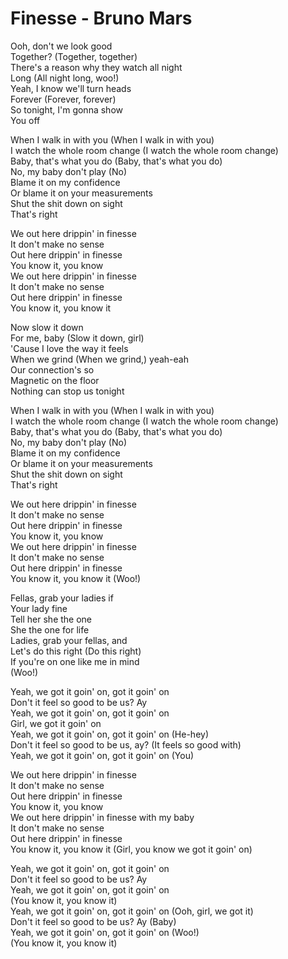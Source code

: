 # Finesse - Bruno Mars

Ooh, don't we look good\
Together? (Together, together)\
There's a reason why they watch all night\
Long (All night long, woo!)\
Yeah, I know we'll turn heads\
Forever (Forever, forever)\
So tonight, I'm gonna show\
You off

When I walk in with you (When I walk in with you)\
I watch the whole room change (I watch the whole room change)\
Baby, that's what you do (Baby, that's what you do)\
No, my baby don't play (No)\
Blame it on my confidence\
Or blame it on your measurements\
Shut the shit down on sight\
That's right

We out here drippin' in finesse\
It don't make no sense\
Out here drippin' in finesse\
You know it, you know\
We out here drippin' in finesse\
It don't make no sense\
Out here drippin' in finesse\
You know it, you know it

Now slow it down\
For me, baby (Slow it down, girl)\
'Cause I love the way it feels\
When we grind (When we grind,) yeah-eah\
Our connection's so\
Magnetic on the floor\
Nothing can stop us tonight

When I walk in with you (When I walk in with you)\
I watch the whole room change (I watch the whole room change)\
Baby, that's what you do (Baby, that's what you do)\
No, my baby don't play (No)\
Blame it on my confidence\
Or blame it on your measurements\
Shut the shit down on sight\
That's right

We out here drippin' in finesse\
It don't make no sense\
Out here drippin' in finesse\
You know it, you know\
We out here drippin' in finesse\
It don't make no sense\
Out here drippin' in finesse\
You know it, you know it (Woo!)

Fellas, grab your ladies if\
Your lady fine\
Tell her she the one\
She the one for life\
Ladies, grab your fellas, and\
Let's do this right (Do this right)\
If you're on one like me in mind\
(Woo!)

Yeah, we got it goin' on, got it goin' on\
Don't it feel so good to be us? Ay\
Yeah, we got it goin' on, got it goin' on\
Girl, we got it goin' on\
Yeah, we got it goin' on, got it goin' on (He-hey)\
Don't it feel so good to be us, ay? (It feels so good with)\
Yeah, we got it goin' on, got it goin' on (You)

We out here drippin' in finesse\
It don't make no sense\
Out here drippin' in finesse\
You know it, you know\
We out here drippin' in finesse with my baby\
It don't make no sense\
Out here drippin' in finesse\
You know it, you know it (Girl, you know we got it goin' on)

Yeah, we got it goin' on, got it goin' on\
Don't it feel so good to be us? Ay\
Yeah, we got it goin' on, got it goin' on\
(You know it, you know it)\
Yeah, we got it goin' on, got it goin' on (Ooh, girl, we got it)\
Don't it feel so good to be us? Ay (Baby)\
Yeah, we got it goin' on, got it goin' on (Woo!)\
(You know it, you know it)